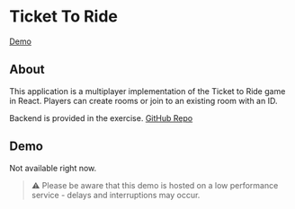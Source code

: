 # Ticket To Ride
[Demo](#demo)

## About
This application is a multiplayer implementation of the Ticket to Ride game in React. Players can create rooms or join to an existing room with an ID.

Backend is provided in the exercise. [GitHub Repo](https://github.com/horvathgyozo/websocket-sync-server)

## Demo
Not available right now.
> :warning: Please be aware that this demo is hosted on a low performance service - delays and interruptions may occur.
